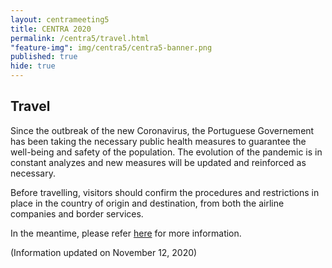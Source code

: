 ```yaml
---
layout: centrameeting5
title: CENTRA 2020
permalink: /centra5/travel.html
"feature-img": img/centra5/centra5-banner.png
published: true
hide: true
---
```


## Travel 
  

Since the outbreak of the new Coronavirus, the Portuguese Governement has been taking the necessary public health measures to guarantee the well-being and safety of the population. The evolution of the pandemic is in constant analyzes and new measures will be updated and reinforced as necessary.  

Before travelling, visitors should confirm the procedures and restrictions in place in the country of origin and destination, from both the airline companies and border services.  

In the meantime, please refer <a href="https://www.reopen.europa.eu/en">here</a> for more information.  

(Information updated on November 12, 2020)  

